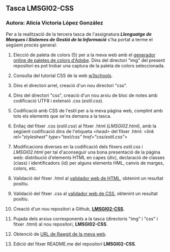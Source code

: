 ## Tasca LMSGI02-CSS

### Autora: Alicia Victoria López González

Per a la realització de la tercera tasca de l'assignatura **_Llenguatge de Marques i Sistemes de Gestió de la Informació_** s'ha portat a terme el següent procés general: 


1. Elecció de paleta de colors (5) per a la meva web amb el [generador online de paletes de colors d'Adobe](https://color.adobe.com/create/color-wheel/). Dins del directori "img" del present repositori es pot trobar una captura de la paleta de colors seleccionada.

2. Consulta del tutorial CSS de la web [w3schools](https://www.w3schools.com/css/).

3. Dins el directori arrel, creació d'un nou directori "css".

4. Dins del directori "css", creació d'un nou arxiu de bloc de notes amb codificació UTF8 i extensió .css (_estil.css_).

5. Codificació amb CSS de l'estil per a la meva pàgina web, complint amb tots els elements que se'ns demana a la tasca.

6. Enllaç del fitxer .css (_estil.css_) al fitxer .html (_LMSGI02.html_), amb la següent codificació dins de l'etiqueta _&lt;head&gt;_ del fitxer .html: _&lt;link rel="stylesheet" type="text/css" href="css/estil.css"&gt;_

7. Modificacions diverses en la codificació dels fitxers _estil.css_ i _LMSGI02.html_ per tal d'aconseguir una bona presentació de la pàgina web: distribució d'elements HTML en capes (div), declaració de classes (class) i identificadors (id) per alguns elements HML, canvis de marges, colors, etc.

8. Validació del fitxer .html al [validador web de HTML](https://validator.w3.org/), obtenint un resultat positiu.

9. Validació del fitxer .css al [validador web de CSS](https://jigsaw.w3.org/css-validator/), obtenint un resultat positiu.

10. Creació d'un nou repositori a Github, [**LMSGI02-CSS**](https://github.com/alishaibz/LMSGI02-CSS).
    
11. Pujada dels arxius corresponents a la tasca (directoris "img" i "css" i fitxer .html) al nou repositori, **LMSGI02-CSS**.

12. Obtenció de [URL de Rawgit de la meva web](https://rawgit.com/alishaibz/LMSGI02-CSS/master/LMSGI02.html).

13. Edició del fitxer README.me del repositori **LMSGI02-CSS**.
